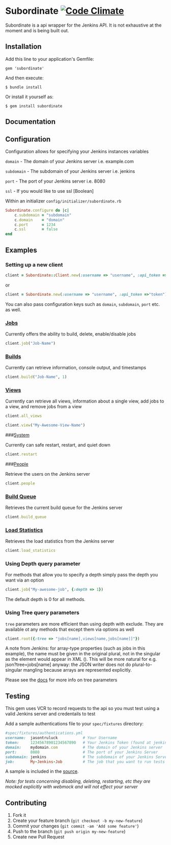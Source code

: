 # Subordinate [![Code Climate](https://codeclimate.com/github/jasontruluck/subordinate.png)](https://codeclimate.com/github/jasontruluck/subordinate)

Subordinate is a api wrapper for the Jenkins API. It is not exhaustive at the moment and is being built out.

## Installation

Add this line to your application's Gemfile:

    gem 'subordinate'

And then execute:

    $ bundle install

Or install it yourself as:

    $ gem install subordinate

## Documentation

## Configuration

Configuration allows for specifying your Jenkins instances variables

`domain` - The domain of your Jenkins server i.e. example.com

`subdomain` - The subdomain of your Jenkins server i.e. jenkins

`port` - The port of your Jenkins server i.e. 8080

`ssl` - If you would like to use ssl [Boolean]

Within an initializer `config/initializer/subordinate.rb`

```ruby
Subordinate.configure do |c|
    c.subdomain = "subdomain"
    c.domain    = "domain"
    c.port      = 1234
    c.ssl       = false
end
```

## Examples

### Setting up a new client

```ruby
client = Subordinate::Client.new(:username => "username", :api_token =>"token")
```
or
```ruby
client = Subordinate.new(:username => "username", :api_token =>"token")
```

You can also pass configuration keys such as `domain`, `subdomain`, `port` etc. as well.

### [Jobs](http://rdoc.info/github/jasontruluck/subordinate/Subordinate/Client/Job)

Currently offers the ability to build, delete, enable/disable jobs

```ruby
client.job("Job-Name")
```

### [Builds](http://rdoc.info/github/jasontruluck/subordinate/Subordinate/Client/Build)

Currently can retrieve information, console output, and timestamps

```ruby
client.build("Job-Name", 1)
```

### [Views](http://rdoc.info/github/jasontruluck/subordinate/master/Subordinate/Client/View)

Currently can retrieve all views, information about a single view, add jobs to a view, and remove jobs from a view

```ruby
client.all_views
```

```ruby
client.view("My-Awesome-View-Name")
```

###[System](http://rdoc.info/github/jasontruluck/subordinate/Subordinate/Client/System)

Currently can safe restart, restart, and quiet down

```ruby
client.restart
```

###[People](http://rdoc.info/github/jasontruluck/subordinate/master/Subordinate/Client/People)

Retrieve the users on the Jenkins server

```ruby
client.people
```

### [Build Queue](http://rdoc.info/github/jasontruluck/subordinate/master/Subordinate/Client/Queue)

Retrieves the current build queue for the Jenkins server

```ruby
client.build_queue
```

### [Load Statistics](http://rdoc.info/github/jasontruluck/subordinate/master/Subordinate/Client/Load)

Retrieves the load statistics from the Jenkins server

```ruby
client.load_statistics
```

### Using Depth query parameter

For methods that allow you to specify a depth simply pass the depth you want via an option

```ruby
client.job("My-awesome-job", {:depth => 1})
```

The default depth is 0 for all methods.

### Using Tree query parameters

`tree` parameters are more efficient than using depth with exclude. They are available ot any methods that except them via options as well

```ruby
client.root({:tree => "jobs[name],views[name,jobs[name]]"}) 
```

A note from Jenkins: for array-type properties (such as jobs in this example), the name must be given in the original plural, not in the singular as the element would appear in XML (<job>). This will be more natural for e.g. json?tree=jobs[name] anyway: the JSON writer does not do plural-to-singular mangling because arrays are represented explicitly.

Please see the [docs](https://ci.jenkins-ci.org/api/) for more info on tree parameters

## Testing

This gem uses VCR to record requests to the api so you must test using a valid Jenkins server and credentails to test

Add a sample authentications file to your `spec/fixtures` directory:

```ruby
#spec/fixtures/authentications.yml
username:  jasontruluck           # Your Username
token:     12345678901234567890   # Your Jenkins Token (found at jenkins-server/user/your-user-name/configure)
domain:    mydomain.com           # The domain of your Jenkins server
port:      8080                   # The port of your Jenkins Server
subdomain: jenkins                # The subdomain of your Jenkins Server
job:       My-Jenkins-Job         # The job that you want to run tests on
```

A sample is included in the [source](https://github.com/jasontruluck/subordinate/blob/master/spec/fixtures/authentications.yml.sample).

*Note: for tests concerning disabling, deleting, restarting, etc they are mocked explicitly with webmock and will not effect your server*

## Contributing

1. Fork it
2. Create your feature branch (`git checkout -b my-new-feature`)
3. Commit your changes (`git commit -am 'Add some feature'`)
4. Push to the branch (`git push origin my-new-feature`)
5. Create new Pull Request
